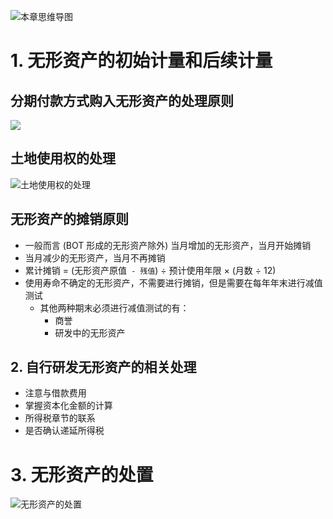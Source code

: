 ![][image-1]
# 1. 无形资产的初始计量和后续计量
## 分期付款方式购入无形资产的处理原则
![][image-2]

## 土地使用权的处理
![][image-3]

## 无形资产的摊销原则
- 一般而言 (BOT 形成的无形资产除外) 当月增加的无形资产，当月开始摊销
- 当月减少的无形资产，当月不再摊销
- 累计摊销 = (无形资产原值` - 残值`) ÷ 预计使用年限 × (月数 ÷ 12)
- 使用寿命不确定的无形资产，不需要进行摊销，但是需要在每年年末进行减值测试
	- 其他两种期末必须进行减值测试的有：
		- 商誉
		- 研发中的无形资产

## 2. 自行研发无形资产的相关处理
- 注意与借款费用
- 掌握资本化金额的计算
- 所得税章节的联系
- 是否确认递延所得税

# 3. 无形资产的处置
![][image-4]

[image-1]:	http://pic.yupoo.com/jean0326/HgzKNnbt/TcNY9.jpg "本章思维导图"
[image-2]:	http://pic.yupoo.com/jean0326/HgFv0uiI/BSNMP.png
[image-3]:	http://pic.yupoo.com/jean0326/HgHlbVMV/yi2RY.png "土地使用权的处理"
[image-4]:	http://pic.yupoo.com/jean0326/HgGKmA0S/425um.png "无形资产的处置"